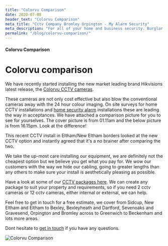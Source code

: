 ```yaml
---
title: "Colorvu Comparison"
date: 2020-07-08
header_text: "Colorvu Comparison"
meta_title: "Cctv Company Bromley Orpington - My Alarm Security"
meta_description: "For all of your home and business security. Burglar Alarm Servicing, Burglar Alarm Installation, Alarm Battery and CCTV. Call 020 8302 4065 or email us."
permalink: "/blog/colorvu-comparison/"
---
```


#### Colorvu Comparison

# Colorvu comparison

We have recently started installing the new market leading brand Hikvisions latest release, the [Colorvu CCTV cameras](/products/cctv-package-2-1199-24hr-colour-cctv/).

These cameras are not only cost effective but also blow the conventional cameras away with the 24 hour colour imaging. On site surveys for home CCTV installations and [home security alarm](/categories/burglar-alarms/) installations these are leading the way in acceptances. We have attached a comparison picture for you to see for yourselves. The cover picture is from 01.11am and the below picture is from 16.15pm. Look at the difference!

This recent CCTV install in Eltham/New Eltham borders looked at the new CCTV option and instantly agreed that it\'s a no brainer after comparing the two.

We take the up-most care installing our equipment, we are definitely not the cheapest option but we believe you get what you pay for. We wow our customers with the way we hide our cabling, going to greater lengths than any others to make sure your install is aesthetically pleasing as possible.

Have a look at some of our [CCTV packages here](/categories/cctv/). We can create any package to suit your property and requirements, so if you need 2 cctv cameras or 12 cctv cameras, either internal or external, we can help.

Feel free to get in touch for a free estimate, we cover from Sidcup, New Eltham and Eltham to Bexley, Bexleyheath and Dartford, Sevenoaks and Gravesend, Orpington and Bromley across to Greenwich to Beckenham and lots more areas.

Dont hesitate to [get in touch](/contact/) if you have any questions.

![Colorvu Comparison](https://res.cloudinary.com/kbs/image/upload/elh2qpjgzyjzltl8bghh.jpg)